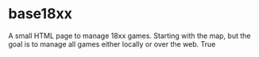 # base18xx
A small HTML page to manage 18xx games.
Starting with the map, but the goal is to manage all games either locally or over the web.
True